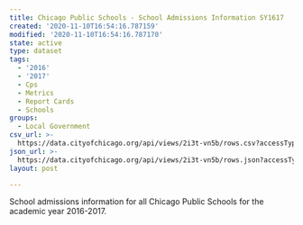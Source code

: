 ```yaml
---
title: Chicago Public Schools - School Admissions Information SY1617
created: '2020-11-10T16:54:16.787159'
modified: '2020-11-10T16:54:16.787170'
state: active
type: dataset
tags:
  - '2016'
  - '2017'
  - Cps
  - Metrics
  - Report Cards
  - Schools
groups:
  - Local Government
csv_url: >-
  https://data.cityofchicago.org/api/views/2i3t-vn5b/rows.csv?accessType=DOWNLOAD
json_url: >-
  https://data.cityofchicago.org/api/views/2i3t-vn5b/rows.json?accessType=DOWNLOAD
layout: post

---
```

School admissions information for all Chicago Public Schools for the academic year 2016-2017.
